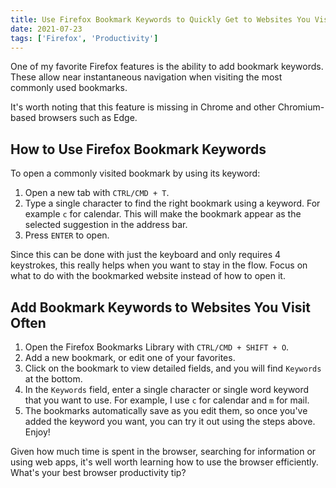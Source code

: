 ```yaml
---
title: Use Firefox Bookmark Keywords to Quickly Get to Websites You Visit Often with Only 4 Keystrokes
date: 2021-07-23
tags: ['Firefox', 'Productivity']
---
```


One of my favorite Firefox features is the ability to add bookmark keywords. These allow near instantaneous navigation when visiting the most commonly used bookmarks.

It's worth noting that this feature is missing in Chrome and other Chromium-based browsers such as Edge.

## How to Use Firefox Bookmark Keywords

To open a commonly visited bookmark by using its keyword:

1. Open a new tab with `CTRL/CMD + T`.
2. Type a single character to find the right bookmark using a keyword. For example `c` for calendar. This will make the bookmark appear as the selected suggestion in the address bar.
3. Press `ENTER` to open.

Since this can be done with just the keyboard and only requires 4 keystrokes, this really helps when you want to stay in the flow. Focus on what to do with the bookmarked website instead of how to open it.

## Add Bookmark Keywords to Websites You Visit Often

1. Open the Firefox Bookmarks Library with `CTRL/CMD + SHIFT + O`.
2. Add a new bookmark, or edit one of your favorites.
3. Click on the bookmark to view detailed fields, and you will find `Keywords` at the bottom.
4. In the `Keywords` field, enter a single character or single word keyword that you want to use. For example, I use `c` for calendar and `m` for mail.
5. The bookmarks automatically save as you edit them, so once you've added the keyword you want, you can try it out using the steps above. Enjoy!

Given how much time is spent in the browser, searching for information or using web apps, it's well worth learning how to use the browser efficiently. What's your best browser productivity tip?